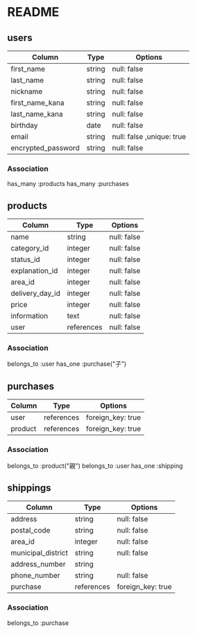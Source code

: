 # README

## users
 Column              | Type    | Options                   |
| ------------------ | ------- | ------------------------- |
| first_name         | string  | null: false               |
| last_name          | string  | null: false               |
| nickname           | string  | null: false               |
| first_name_kana    | string  | null: false               |
| last_name_kana     | string  | null: false               |
| birthday           | date    | null: false               |
| email              | string  | null: false ,unique: true |
| encrypted_password | string  | null: false               |

### Association
has_many :products
has_many :purchases




## products
 Column           | Type    | Options     |
| --------------- | ------- | ----------- |
| name            | string  | null: false |
| category_id     | integer | null: false |
| status_id       | integer | null: false |
| explanation_id  | integer | null: false |
| area_id         | integer | null: false |
| delivery_day_id | integer | null: false |
| price           | integer | null: false |
| information     | text    | null: false |
| user            | references | null: false |

### Association
belongs_to :user
has_one :purchase("子")




## purchases
Column       | Type        | Options           |
| ---------- | ----------- | ----------------- |
| user       | references  | foreign_key: true |
| product    | references  | foreign_key: true |

### Association
belongs_to :product("親")
belongs_to :user
has_one :shipping




## shippings
 Column              | Type       | Options           |
| ------------------ | ---------- | ----------------- |
| address            | string     | null: false       |
| postal_code        | string     | null: false       |
| area_id            | integer    | null: false       |
| municipal_district | string     | null: false       |
| address_number     | string     |
| phone_number       | string     | null: false       |
| purchase           | references | foreign_key: true |
### Association
belongs_to :purchase